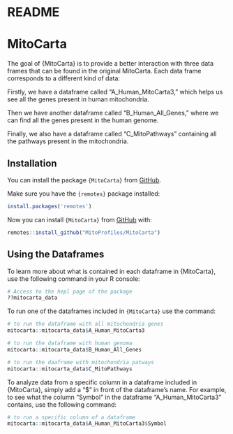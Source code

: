 README
================

# MitoCarta

The goal of {MitoCarta} is to provide a better interaction with three
data frames that can be found in the original MitoCarta. Each data frame
corresponds to a different kind of data:

Firstly, we have a dataframe called “A_Human_MitoCarta3,” which helps us
see all the genes present in human mitochondria.

Then we have another dataframe called “B_Human_All_Genes,” where we can
find all the genes present in the human genome.

Finally, we also have a dataframe called “C_MitoPathways” containing all
the pathways present in the mitochondria.

## Installation

You can install the package `{MitoCarta}` from
[GitHub](https://github.com/).

Make sure you have the `{remotes}` package installed:

``` r
install.packages('remotes')
```

Now you can install `{MitoCarta}` from [GitHub](https://github.com/)
with:

``` r
remotes::install_github("MitoProfiles/MitoCarta")
```

## Using the Dataframes

To learn more about what is contained in each dataframe in {MitoCarta},
use the following command in your R console:

``` r
# Access to the hepl page of the package
??mitocarta_data
```

To run one of the dataframes included in `{MitoCarta}` use the command:

``` r
# to run the dataframe with all mitochondria genes
mitocarta::mitocarta_data$A_Human_MitoCarta3

# to run the dataframe with human genoma
mitocarta::mitocarta_data$B_Human_All_Genes

# to run the daaframe with mitochondria patways
mitocarta::mitocarta_data$C_MitoPathways
```

To analyze data from a specific column in a dataframe included in
{MitoCarta}, simply add a “\$” in front of the dataframe’s name. For
example, to see what the column “Symbol” in the dataframe
“A_Human_MitoCarta3” contains, use the following command:

``` r
# to run a specific column of a dataframe
mitocarta::mitocarta_data$A_Human_MitoCarta3$Symbol
```
